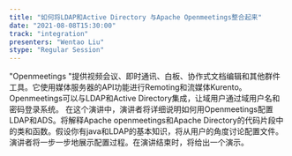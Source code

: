 ```yaml
---
title: "如何将LDAP和Active Directory 与Apache Openmeetings整合起来"
date: "2021-08-08T15:30:00" 
track: "integration"
presenters: "Wentao Liu"
stype: "Regular Session"
---
```

"Openmeetings "提供视频会议、即时通讯、白板、协作式文档编辑和其他群件工具。它使用媒体服务器的API功能进行Remoting和流媒体Kurento。
 Openmeetings可以与LDAP和Active Directory集成，让域用户通过域用户名和密码登录系统。
 在这个演讲中，演讲者将详细说明如何用Openmeetings配置LDAP和ADS。将解释Apache openmeetings和Apache Directory的代码片段中的类和函数。假设你有java和LDAP的基本知识，将从用户的角度讨论配置文件。演讲者将一步一步地展示配置过程。在演讲结束时，将给出一个演示。
 